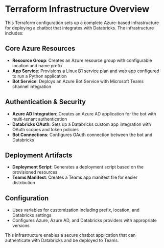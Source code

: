 # Terraform Infrastructure Overview

This Terraform configuration sets up a complete Azure-based infrastructure for deploying a chatbot that integrates with Databricks. The infrastructure includes:

## Core Azure Resources

- **Resource Group**: Creates an Azure resource group with configurable location and name prefix
- **App Service**: Provisions a Linux B1 service plan and web app configured to run a Python application
- **Bot Service**: Deploys an Azure Bot Service with Microsoft Teams channel integration

## Authentication & Security

- **Azure AD Integration**: Creates an Azure AD application for the bot with multi-tenant authentication
- **Databricks OAuth**: Sets up a Databricks custom app integration with OAuth scopes and token policies
- **Bot Connections**: Configures OAuth connection between the bot and Databricks

## Deployment Artifacts

- **Deployment Script**: Generates a deployment script based on the provisioned resources
- **Teams Manifest**: Creates a Teams app manifest file for easier distribution

## Configuration

- Uses variables for customization including prefix, location, and Databricks settings
- Configures Azure, Azure AD, and Databricks providers with appropriate versions

This infrastructure enables a secure chatbot application that can authenticate with Databricks and be deployed to Teams.
